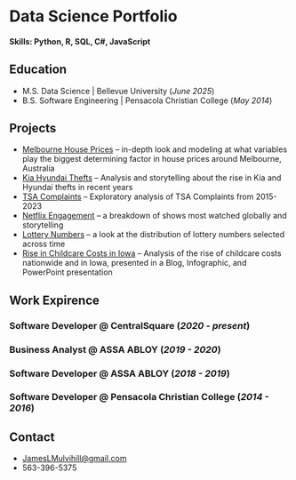 # Data Science Portfolio

#### Skills: Python, R, SQL, C#, JavaScript

## Education
- M.S. Data Science | Bellevue University (_June 2025_)
- B.S. Software Engineering | Pensacola Christian College (_May 2014_)

## Projects
-	[Melbourne House Prices](https://github.com/JamesLMulvihill/MelbourneHousePrices) – in-depth look and modeling at what variables play the biggest determining factor in house prices around Melbourne, Australia
-	[Kia Hyundai Thefts](https://github.com/JamesLMulvihill/KiaHyundaiThefts) – Analysis and storytelling about the rise in Kia and Hyundai thefts in recent years
- [TSA Complaints](https://github.com/JamesLMulvihill/TSAComplaints) – Exploratory analysis of TSA Complaints from 2015-2023
- [Netflix Engagement](https://github.com/JamesLMulvihill/NetflixEngagement) – a breakdown of shows most watched globally and storytelling
- [Lottery Numbers](https://github.com/JamesLMulvihill/LotteryNumbers) – a look at the distribution of lottery numbers selected across time
- [Rise in Childcare Costs in Iowa](https://github.com/JamesLMulvihill/ChildcareCosts) – Analysis of the rise of childcare costs nationwide and in Iowa, presented in a Blog, Infographic, and PowerPoint presentation

## Work Expirence
### Software Developer @ CentralSquare (_2020 - present_)
### Business Analyst @ ASSA ABLOY (_2019 - 2020_)
### Software Developer @ ASSA ABLOY (_2018 - 2019_)
### Software Developer @ Pensacola Christian College (_2014 - 2016_)

## Contact 
- JamesLMulvihill@gmail.com
- 563-396-5375

